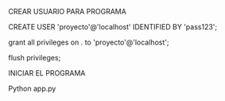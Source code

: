 CREAR USUARIO PARA PROGRAMA

CREATE USER 'proyecto'@'localhost' IDENTIFIED BY 'pass123';

grant all privileges on *.* to 'proyecto'@'localhost';

flush privileges;

INICIAR EL PROGRAMA

Python app.py
